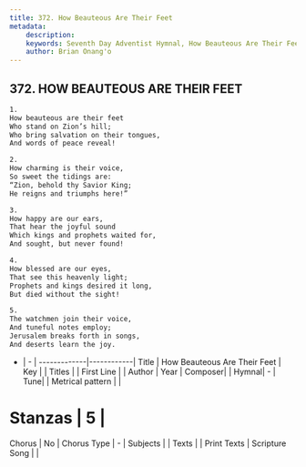 ```yaml
---
title: 372. How Beauteous Are Their Feet
metadata:
    description: 
    keywords: Seventh Day Adventist Hymnal, How Beauteous Are Their Feet, , 
    author: Brian Onang'o
---
```



## 372. HOW BEAUTEOUS ARE THEIR FEET

```txt
1.
How beauteous are their feet
Who stand on Zion’s hill;
Who bring salvation on their tongues,
And words of peace reveal!

2.
How charming is their voice,
So sweet the tidings are:
“Zion, behold thy Savior King;
He reigns and triumphs here!”

3.
How happy are our ears,
That hear the joyful sound
Which kings and prophets waited for,
And sought, but never found!

4.
How blessed are our eyes,
That see this heavenly light;
Prophets and kings desired it long,
But died without the sight!

5.
The watchmen join their voice,
And tuneful notes employ;
Jerusalem breaks forth in songs,
And deserts learn the joy.
```

- |   -  |
-------------|------------|
Title | How Beauteous Are Their Feet |
Key |  |
Titles |  |
First Line |  |
Author | 
Year | 
Composer|  |
Hymnal|  - |
Tune|  |
Metrical pattern | |
# Stanzas | 5 |
Chorus | No |
Chorus Type | - |
Subjects |  |
Texts |  |
Print Texts | 
Scripture Song |  |
  
